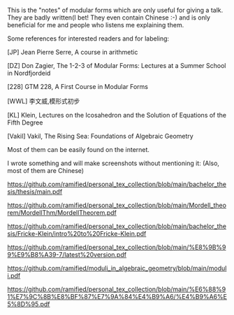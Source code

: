 This is the "notes" of modular forms which are only useful for giving a talk. They are badly written(I bet! They even contain Chinese :-) and is only beneficial for me and people who listens me explaining them.



Some references for interested readers and for labeling:

[JP] Jean Pierre Serre, A course in arithmetic

[DZ] Don Zagier, The 1-2-3 of Modular Forms: Lectures at a Summer School in Nordfjordeid

[228] GTM 228, A First Course in Modular Forms

[WWL] 李文威,模形式初步

[KL] Klein, Lectures on the Icosahedron and the Solution of Equations of the Fifth Degree

[Vakil] Vakil, The Rising Sea: Foundations of Algebraic Geometry

Most of them can be easily found on the internet.



I wrote something and will make screenshots without mentioning it: (Also, most of them are Chinese)

https://github.com/ramified/personal_tex_collection/blob/main/bachelor_thesis/thesis/main.pdf

https://github.com/ramified/personal_tex_collection/blob/main/Mordell_theorem/MordellThm/MordellTheorem.pdf

https://github.com/ramified/personal_tex_collection/blob/main/bachelor_thesis/Fricke-Klein/intro%20to%20Fricke-Klein.pdf

https://github.com/ramified/personal_tex_collection/blob/main/%E8%9B%99%E9%B8%A39-7/latest%20version.pdf

https://github.com/ramified/moduli_in_algebraic_geometry/blob/main/moduli.pdf

https://github.com/ramified/personal_tex_collection/blob/main/%E6%88%91%E7%9C%8B%E8%BF%87%E7%9A%84%E4%B9%A6/%E4%B9%A6%E5%8D%95.pdf